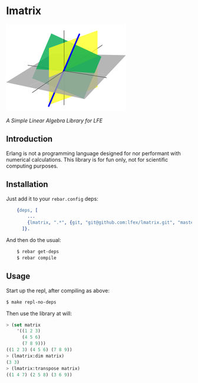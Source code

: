 # lmatrix

<img src="resources/images/linear-subspaces.png" />

*A Simple Linear Algebra Library for LFE*


## Introduction

Erlang is not a programming language designed for nor performant with
numerical calculations. This library is for fun only, not for scientific
computing purposes.


## Installation

Just add it to your ``rebar.config`` deps:

```erlang
    {deps, [
        ...
        {lmatrix, ".*", {git, "git@github.com:lfex/lmatrix.git", "master"}}
      ]}.
```

And then do the usual:

```bash
    $ rebar get-deps
    $ rebar compile
```


## Usage

Start up the repl, after compiling as above:

```bash
$ make repl-no-deps
```

Then use the library at will:

```cl
> (set matrix
    '((1 2 3)
      (4 5 6)
      (7 8 9)))
((1 2 3) (4 5 6) (7 8 9))
> (lmatrix:dim matrix)
(3 3)
> (lmatrix:transpose matrix)
((1 4 7) (2 5 8) (3 6 9))
```
